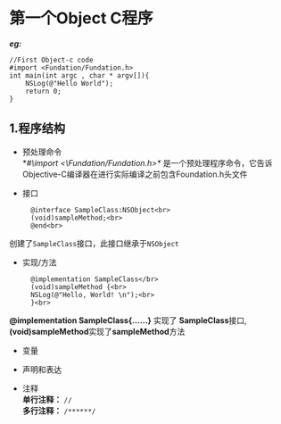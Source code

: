 # 第一个Object C程序  
***eg:***<br>
	
	//First Object-c code
	#import <Fundation/Fundation.h>  
	int main(int argc , char * argv[]){  		
		NSLog(@"Hello World");  		
		return 0;  
	}
		
## 1.程序结构<br>
- 预处理命令<br>
		**\#\import \<\Fundation/Fundation.h\>\** 是一个预处理程序命令，它告诉Objective-C编译器在进行实际编译之前包含Foundation.h头文件<br>
- 接口<br>
	
		@interface SampleClass:NSObject<br>
		(void)sampleMethod;<br>
		@end<br>
		
创建了`SampleClass`接口，此接口继承于`NSObject`

- 实现/方法<br>
	
		@implementation SampleClass</br>
		(void)sampleMethod {<br>
		NSLog(@"Hello, World! \n");<br>
		}<br>

**@implementation SampleClass{......}** 实现了 **SampleClass**接口,**(void)sampleMethod**实现了**sampleMethod**方法<br>

- 变量<br>


- 声明和表达<br>


- 注释<br>
**单行注释：** ``//``<br>
**多行注释：** ``/******/``<br>


